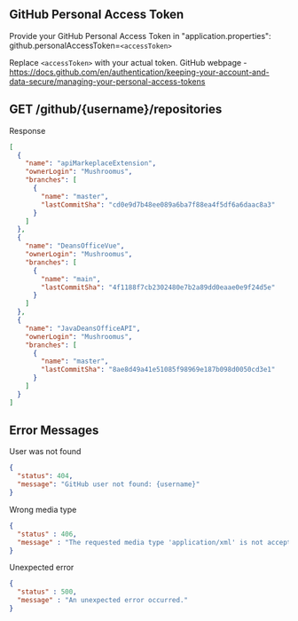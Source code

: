 ## GitHub Personal Access Token
Provide your GitHub Personal Access Token in "application.properties":
github.personalAccessToken=`<accessToken>`

Replace `<accessToken>` with your actual token.
GitHub webpage - https://docs.github.com/en/authentication/keeping-your-account-and-data-secure/managing-your-personal-access-tokens

## GET /github/{username}/repositories

Response
```JSON
[
  {
    "name": "apiMarkeplaceExtension",
    "ownerLogin": "Mushroomus",
    "branches": [
      {
        "name": "master",
        "lastCommitSha": "cd0e9d7b48ee089a6ba7f88ea4f5df6a6daac8a3"
      }
    ]
  },
  {
    "name": "DeansOfficeVue",
    "ownerLogin": "Mushroomus",
    "branches": [
      {
        "name": "main",
        "lastCommitSha": "4f1188f7cb2302480e7b2a89dd0eaae0e9f24d5e"
      }
    ]
  },
  {
    "name": "JavaDeansOfficeAPI",
    "ownerLogin": "Mushroomus",
    "branches": [
      {
        "name": "master",
        "lastCommitSha": "8ae8d49a41e51085f98969e187b098d0050cd3e1"
      }
    ]
  }
]
```

## Error Messages

User was not found
```JSON
{
  "status": 404,
  "message": "GitHub user not found: {username}"
}
```

Wrong media type
```JSON
{
  "status" : 406,
  "message" : "The requested media type 'application/xml' is not acceptable. Please use 'application/json'."
}
```

Unexpected error
```JSON
{
  "status" : 500,
  "message" : "An unexpected error occurred."
}
```

